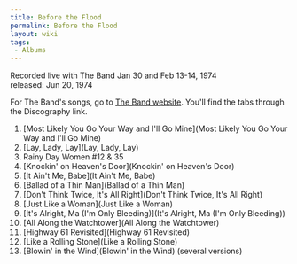```yaml
---
title: Before the Flood
permalink: Before the Flood
layout: wiki
tags:
 - Albums
---
```


Recorded live with The Band Jan 30 and Feb 13-14, 1974  
released: Jun 20, 1974

For The Band's songs, go to [The Band website](http://theband.hiof.no/).
You'll find the tabs through the Discography link.

1.  [Most Likely You Go Your Way and I'll Go
    Mine](Most Likely You Go Your Way and I'll Go Mine)
2.  [Lay, Lady, Lay](Lay, Lady, Lay)
3.  Rainy Day Women \#12 & 35
4.  [Knockin' on Heaven's Door](Knockin' on Heaven's Door)
5.  [It Ain't Me, Babe](It Ain't Me, Babe)
6.  [Ballad of a Thin Man](Ballad of a Thin Man)
7.  [Don't Think Twice, It's All
    Right](Don't Think Twice, It's All Right)
8.  [Just Like a Woman](Just Like a Woman)
9.  [It's Alright, Ma (I'm Only
    Bleeding)](It's Alright, Ma (I'm Only Bleeding))
10. [All Along the Watchtower](All Along the Watchtower)
11. [Highway 61 Revisited](Highway 61 Revisited)
12. [Like a Rolling Stone](Like a Rolling Stone)
13. [Blowin' in the Wind](Blowin' in the Wind) (several
    versions)

